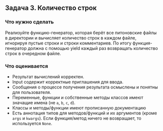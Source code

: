 ## Задача 3. Количество строк
### Что нужно сделать

Реализуйте функцию-генератор, которая берёт все питоновские файлы в директории и вычисляет количество строк в каждом файле, 
игнорируя пустые строки и строки комментариев. По итогу функция-генератор должна с помощью yield 
каждый раз возвращать количество строк в очередном файле. 

### Что оценивается
- Результат вычислений корректен.
- Input содержит корректные приглашения для ввода. 
- Сообщения о процессе получения результата осмыслены и понятны для пользователя.
- Переменные, функции и собственные методы классов имеют значащие имена (не `a`, `b`, `c`, `d`).
- Классы и методы/функции имеют прописанную документацию
- Есть аннотация типов для методов/функций и их аргументов (кроме `args` и `kwargs`). Если функция/метод ничего не возвращает, то используется `None`.

